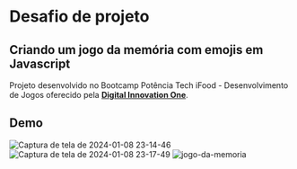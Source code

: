 # Desafio de projeto 

## Criando um jogo da memória com emojis em Javascript

Projeto desenvolvido no Bootcamp Potência Tech iFood - Desenvolvimento de Jogos oferecido pela **[Digital Innovation One](https://www.dio.me/)**.


## Demo

![Captura de tela de 2024-01-08 23-14-46](https://github.com/fermarquess/jogo-da-memoria-project/assets/100250814/29ad4ab2-2f15-4c9a-b186-7d431d914653)
![Captura de tela de 2024-01-08 23-17-49](https://github.com/fermarquess/jogo-da-memoria-project/assets/100250814/796f9962-bc78-4cd6-83fc-20ef27002e20)
![jogo-da-memoria](https://github.com/fermarquess/jogo-da-memoria-project/assets/100250814/2c87e368-a711-4c78-91fd-b282373b0e27)




